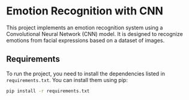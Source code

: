 # Emotion Recognition with CNN

This project implements an emotion recognition system using a Convolutional Neural Network (CNN) model. It is designed to recognize emotions from facial expressions based on a dataset of images.

## Requirements

To run the project, you need to install the dependencies listed in `requirements.txt`. You can install them using pip:

```bash
pip install -r requirements.txt
